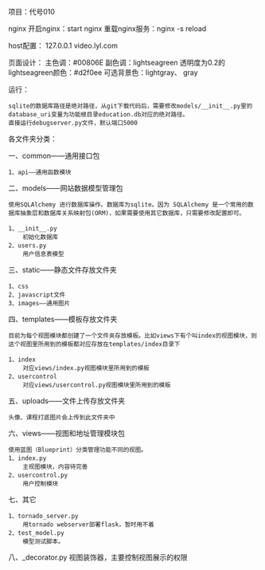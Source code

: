 
项目：代号010

nginx
    开启nginx：start nginx
    重载nginx服务：nginx -s reload

host配置：
    127.0.0.1   video.lyl.com

页面设计：
    主色调：#00806E
    副色调：lightseagreen
    透明度为0.2的lightseagreen颜色：#d2f0ee
    可选背景色：lightgray、 gray

运行：

    sqlite的数据库路径是绝对路径，从git下载代码后，需要修改models/__init__.py里的database_uri变量为功能根目录education.db对应的绝对路径。
    直接运行debugserver.py文件，默认端口5000

各文件夹分类：

一、common——通用接口包

    1、api——通用函数模块

二、models——网站数据模型管理包

    使用SQLAlchemy 进行数据库操作。数据库为sqlite。因为 SQLAlchemy 是一个常用的数据库抽象层和数据库关系映射包(ORM)，如果需要使用其它数据库，只需要修改配置即可。

    1、__init__.py
        初始化数据库
    2、users.py
        用户信息表模型

三、static——静态文件存放文件夹

    1、css
    2、javascript文件
    3、images——通用图片

四、templates——模板存放文件夹

    目前为每个视图模块都创建了一个文件夹存放模板。比如views下有个叫index的视图模块，则这个视图里所用到的模板都对应存放在templates/index目录下

    1、index
        对应views/index.py视图模块里所用到的模板
    2、usercontrol
        对应views/usercontrol.py视图模块里所用到的模板
五、uploads——文件上传存放文件夹

    头像、课程打底图片会上传到此文件夹中

六、views——视图和地址管理模块包

    使用蓝图（Blueprint）分类管理功能不同的视图。
    1、index.py
        主视图模块，内容待完善
    2、usercontrol.py
        用户控制模块

七、其它

    1、tornado_server.py
        用tornado webserver部署flask，暂时用不着
    2、test_model.py
        模型测试脚本。

八、_decorator.py
    视图装饰器，主要控制视图展示的权限
